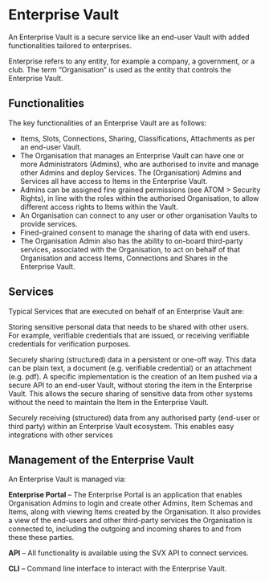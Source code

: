 # Enterprise Vault

An Enterprise Vault is a secure service like an end-user Vault with added functionalities tailored to enterprises.

Enterprise refers to any entity, for example a company, a government, or a club. The term “Organisation” is used as the entity that controls the Enterprise Vault.

## Functionalities

The key functionalities of an Enterprise Vault are as follows:

- Items, Slots, Connections, Sharing, Classifications, Attachments as per an end-user Vault.
- The Organisation that manages an Enterprise Vault can have one or more Administrators (Admins), who are authorised to invite and manage other Admins and deploy Services. The (Organisation) Admins and Services all have access to Items in the Enterprise Vault.
- Admins can be assigned fine grained permissions (see ATOM > Security Rights), in line with the roles within the authorised Organisation, to allow different access rights to Items within the Vault.
- An Organisation can connect to any user or other organisation Vaults to provide services.
- Fined-grained consent to manage the sharing of data with end users.
- The Organisation Admin also has the ability to on-board third-party services, associated with the Organisation, to act on behalf of that Organisation and access Items, Connections and Shares in the Enterprise Vault.

## Services

Typical Services that are executed on behalf of an Enterprise Vault are:

Storing sensitive personal data that needs to be shared with other users. For example, verifiable credentials that are issued, or receiving verifiable credentials for verification purposes.

Securely sharing (structured) data in a persistent or one-off way. This data can be plain text, a document (e.g. verifiable credential) or an attachment (e.g. pdf). A specific implementation is the creation of an Item pushed via a secure API to an end-user Vault, without storing the item in the Enterprise Vault. This allows the secure sharing of sensitive data from other systems without the need to maintain the Item in the Enterprise Vault.

Securely receiving (structured) data from any authorised party (end-user or third party) within an Enterprise Vault ecosystem. This enables easy integrations with other services

## Management of the Enterprise Vault

An Enterprise Vault is managed via:

**Enterprise Portal** – The Enterprise Portal is an application that enables Organisation Admins to login and create other Admins, Item Schemas and Items, along with viewing Items created by the Organisation. It also provides a view of the end-users and other third-party services the Organisation is connected to, including the outgoing and incoming shares to and from these these parties.

**API** – All functionality is available using the SVX API to connect services.

**CLI** – Command line interface to interact with the Enterprise Vault.
